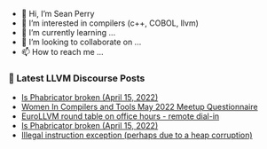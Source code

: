 - 👋 Hi, I’m Sean Perry
- 👀 I’m interested in compilers (c++, COBOL, llvm)
- 🌱 I’m currently learning ...
- 💞️ I’m looking to collaborate on ...
- 📫 How to reach me ...

<!---
s66perry/s66perry is a ✨ special ✨ repository because its `README.md` (this file) appears on your GitHub profile.
You can click the Preview link to take a look at your changes.
--->
### 📕 Latest LLVM Discourse Posts

<!-- DISCOURSE-LLVM:START -->
- [Is Phabricator broken &lpar;April 15, 2022&rpar;](https://discourse.llvm.org/t/is-phabricator-broken-april-15-2022/61807#post_4)
- [Women In Compilers and Tools May 2022 Meetup Questionnaire](https://discourse.llvm.org/t/women-in-compilers-and-tools-may-2022-meetup-questionnaire/62414#post_1)
- [EuroLLVM round table on office hours - remote dial-in](https://discourse.llvm.org/t/eurollvm-round-table-on-office-hours-remote-dial-in/62412#post_1)
- [Is Phabricator broken &lpar;April 15, 2022&rpar;](https://discourse.llvm.org/t/is-phabricator-broken-april-15-2022/61807#post_3)
- [Illegal instruction exception &lpar;perhaps due to a heap corruption&rpar;](https://discourse.llvm.org/t/illegal-instruction-exception-perhaps-due-to-a-heap-corruption/62365#post_11)
<!-- DISCOURSE-LLVM:END -->
